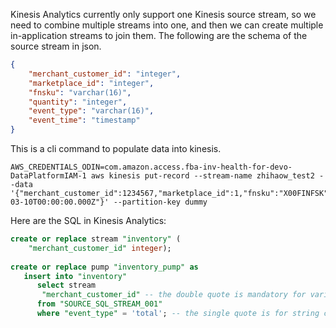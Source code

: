 
Kinesis Analytics currently only support one Kinesis source stream, so we need to combine multiple streams into one, and then we can create multiple in-application streams to join them. The following are the schema of the source stream in json.

```json
{
    "merchant_customer_id": "integer",
    "marketplace_id": "integer",
    "fnsku": "varchar(16)",
    "quantity": "integer",
    "event_type": "varchar(16)",
    "event_time": "timestamp"
}
```

This is a cli command to populate data into kinesis.
```shell
AWS_CREDENTIALS_ODIN=com.amazon.access.fba-inv-health-for-devo-DataPlatformIAM-1 aws kinesis put-record --stream-name zhihaow_test2 --data '{"merchant_customer_id":1234567,"marketplace_id":1,"fnsku":"X00FINFSK","quantity":53,"event_type":"total","event_time":"2019-03-10T00:00:00.000Z"}' --partition-key dummy

```

Here are the SQL in Kinesis Analytics:
```sql
create or replace stream "inventory" (
    "merchant_customer_id" integer);
    
create or replace pump "inventory_pump" as 
   insert into "inventory"
      select stream 
       "merchant_customer_id" -- the double quote is mandatory for variable
      from "SOURCE_SQL_STREAM_001"
      where "event_type" = 'total'; -- the single quote is for string constant
```
